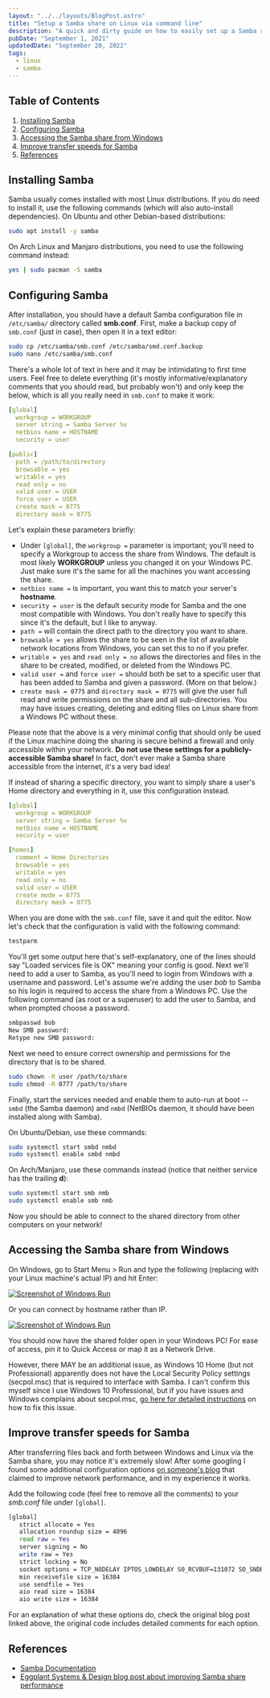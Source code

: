 ```yaml
---
layout: "../../layouts/BlogPost.astro"
title: "Setup a Samba share on Linux via command line"
description: "A quick and dirty guide on how to easily set up a Samba share on Linux that can be accessed from Windows PCs on the same network."
pubDate: "September 1, 2021"
updatedDate: "September 20, 2022"
tags:
  - linux
  - samba
---
```


## Table of Contents

1. [Installing Samba](#install)
2. [Configuring Samba](#config)
3. [Accessing the Samba share from Windows](#access)
4. [Improve transfer speeds for Samba](#speed)
5. [References](#ref)

<div id='install'/>

## Installing Samba

Samba usually comes installed with most Linux distributions. If you do need to install it, use the following commands (which will also auto-install dependencies). On Ubuntu and other Debian-based distributions:

```bash
sudo apt install -y samba
```

On Arch Linux and Manjaro distributions, you need to use the following command instead:

```bash
yes | sudo pacman -S samba
```

<div id='config'/>

## Configuring Samba

After installation, you should have a default Samba configuration file in `/etc/samba/` directory called **smb.conf**. First, make a backup copy of `smb.conf` (just in case), then open it in a text editor:

```bash
sudo cp /etc/samba/smb.conf /etc/samba/smd.conf.backup
sudo nano /etc/samba/smb.conf
```

There's a whole lot of text in here and it may be intimidating to first time users. Feel free to delete everything (it's mostly informative/explanatory comments that you should read, but probably won't) and only keep the below, which is all you really need in `smb.conf` to make it work:

```yaml
[global]
  workgroup = WORKGROUP
  server string = Samba Server %v
  netbios name = HOSTNAME
  security = user

[public]
  path = /path/to/directory
  browsable = yes
  writable = yes
  read only = no
  valid user = USER
  force user = USER
  create mask = 0775
  directory mask = 0775
```

Let's explain these parameters briefly:

- Under `[global]`, the `workgroup =` parameter is important; you'll need to specify a Workgroup to access the share from Windows. The default is most likely **WORKGROUP** unless you changed it on your Windows PC. Just make sure it's the same for all the machines you want accessing the share.
- `netbios name =` is important, you want this to match your server's **hostname**.
- `security = user` is the default security mode for Samba and the one most compatible with Windows. You don't really have to specify this since it's the default, but I like to anyway.
- `path =` will contain the direct path to the directory you want to share.
- `browsable = yes` allows the share to be seen in the list of available network locations from Windows, you can set this to no if you prefer.
- `writable = yes` and `read only = no` allows the directories and files in the share to be created, modified, or deleted from the Windows PC.
- `valid user =` and `force user =` should both be set to a specific user that has been added to Samba and given a password. (More on that below.)
- `create mask = 0775` and `directory mask = 0775` will give the user full read and write permissions on the share and all sub-directories. You may have issues creating, deleting and editing files on Linux share from a Windows PC without these.

Please note that the above is a very minimal config that should only be used if the Linux machine doing the sharing is secure behind a firewall and only accessible within your network. **Do not use these settings for a publicly-accessible Samba share!** In fact, don't ever make a Samba share accessible from the internet, it's a very bad idea!

If instead of sharing a specific directory, you want to simply share a user's Home directory and everything in it, use this configuration instead.

```yaml
[global]
  workgroup = WORKGROUP
  server string = Samba Server %v
  netbios name = HOSTNAME
  security = user

[homes]
  comment = Home Directories
  browsable = yes
  writable = yes
  read only = no
  valid user = USER
  create mode = 0775
  directory mask = 0775
```

When you are done with the `smb.conf` file, save it and quit the editor. Now let's check that the configuration is valid with the following command:

```bash
testparm
```

You'll get some output here that's self-explanatory, one of the lines should say "Loaded services file is OK" meaning your config is good. Next we'll need to add a user to Samba, as you'll need to login from Windows with a username and password. Let's assume we're adding the user <em>bob</em> to Samba so his login is required to access the share from a Windows PC. Use the following command (as root or a superuser) to add the user to Samba, and when prompted choose a password.

```bash
smbpasswd bob
New SMB password:
Retype new SMB password:
```

Next we need to ensure correct ownership and permissions for the directory that is to be shared.

```bash
sudo chown -R user /path/to/share
sudo chmod -R 0777 /path/to/share
```

Finally, start the services needed and enable them to auto-run at boot -- `smbd` (the Samba daemon) and `nmbd` (NetBIOs daemon, it should have been installed along with Samba).

On Ubuntu/Debian, use these commands:

```bash
sudo systemctl start smbd nmbd
sudo systemctl enable smbd nmbd
```

On Arch/Manjaro, use these commands instead (notice that neither service has the trailing **d**):

```bash
sudo systemctl start smb nmb
sudo systemctl enable smb nmb
```

Now you should be able to connect to the shared directory from other computers on your network!

<div id='access'/>

## Accessing the Samba share from Windows

On Windows, go to Start Menu > Run and type the following (replacing with your Linux machine's actual IP) and hit Enter:

[![Screenshot of Windows Run](/img/samba1.png)](https://arieldiaz.codes/img/samba1.png)

Or you can connect by hostname rather than IP.

[![Screenshot of Windows Run](/img/samba1.png)](https://arieldiaz.codes/img/samba2.png)

You should now have the shared folder open in your Windows PC! For ease of access, pin it to Quick Access or map it as a Network Drive.

However, there MAY be an additional issue, as Windows 10 Home (but not Professional) apparently does not have the Local Security Policy settings (secpol.msc) that is required to interface with Samba. I can't confirm this myself since I use Windows 10 Professional, but if you have issues and Windows complains about secpol.msc, [go here for detailed instructions](https://www.majorgeeks.com/content/page/how_to_enable_local_security_policy_in_windows_10_home.html) on how to fix this issue.

<div id='speed'/>

## Improve transfer speeds for Samba

After transferring files back and forth between Windows and Linux via the Samba share, you may notice it's extremely slow! After some googling I found some additional configuration options <a href="https://eggplant.pro/blog/faster-samba-smb-cifs-share-performance" target="_blank" rel="noopener">on someone's blog</a> that claimed to improve network performance, and in my experience it works.

Add the following code (feel free to remove all the comments) to your <em>smb.conf</em> file under `[global]`.

```bash
[global]
   strict allocate = Yes
   allocation roundup size = 4096
   read raw = Yes
   server signing = No
   write raw = Yes
   strict locking = No
   socket options = TCP_NODELAY IPTOS_LOWDELAY SO_RCVBUF=131072 SO_SNDBUF=131072
   min receivefile size = 16384
   use sendfile = Yes
   aio read size = 16384
   aio write size = 16384
```

For an explanation of what these options do, check the original blog post linked above, the original code includes detailed comments for each option.

<div id='ref'/>

## References

- <a href="https://www.samba.org/samba/docs" target="_blank" rel="noopener">Samba Documentation</a>
- <a href="https://eggplant.pro/blog/faster-samba-smb-cifs-share-performance" target="_blank" rel="noopener">Eggplant Systems & Design blog post about improving Samba share performance</a>
